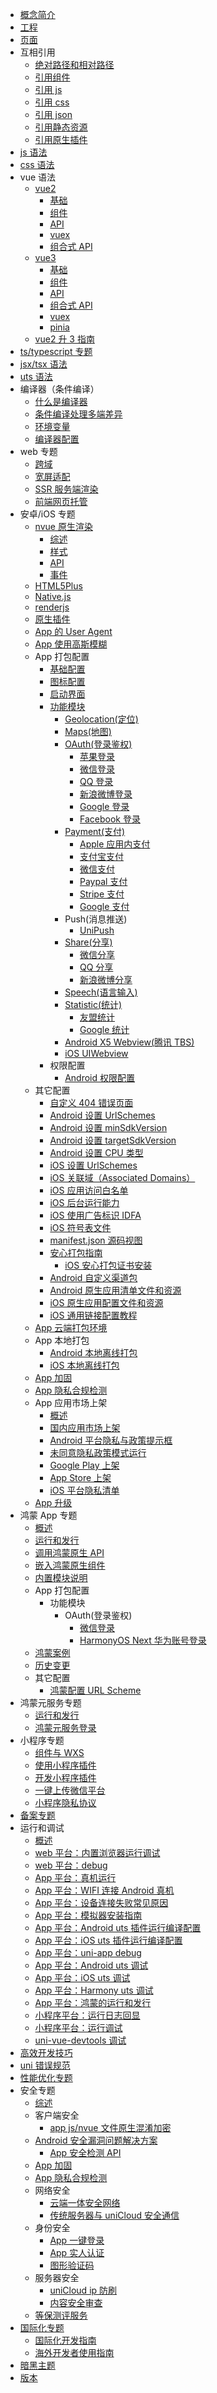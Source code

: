 - [概念简介](README.md)
- [工程](project.md)
- [页面](page.md)
- 互相引用
  - [绝对路径和相对路径](page-path.md)
  - [引用组件](page-component.md)
  - [引用 js](page-script.md)
  - [引用 css](page-style.md)
  - [引用 json](page-json.md)
  - [引用静态资源](page-static-assets.md)
  - [引用原生插件](/plugin/native-plugin.md)
- [js 语法](syntax-js.md)
- [css 语法](syntax-css.md)
- vue 语法
  - [vue2](vue-basics.md)
    - [基础](vue-basics.md)
    - [组件](vue-components.md)
    - [API](vue-api.md)
    - [vuex](vue-vuex.md)
    - [组合式 API](vue-composition-api.md)
  - [vue3](vue3-basics.md)
    - [基础](vue3-basics.md)
    - [组件](vue3-components.md)
    - [API](vue3-api.md)
    - [组合式 API](vue3-composition-api.md)
    - [vuex](vue3-vuex.md)
    - [pinia](vue3-pinia.md)
  - [vue2 升 3 指南](migration-to-vue3.md)
- [ts/typescript 专题](typescript-subject.md)
- [jsx/tsx 语法](syntax-jsx.md)
- [uts 语法](https://doc.dcloud.net.cn/uni-app-x/uts/)
- 编译器（条件编译）
  - [什么是编译器](compiler.md)
  - [条件编译处理多端差异](platform.md)
  - [环境变量](env.md)
  - [编译器配置](compiler-config.md)
- web 专题
  - [跨域](CORS.md)
  - [宽屏适配](adapt.md)
  - [SSR 服务端渲染](ssr.md)
  - [前端网页托管](https://doc.dcloud.net.cn/uniCloud/hosting.html)
- 安卓/iOS 专题
  - [nvue 原生渲染](nvue-outline.md)
    - [综述](nvue-outline.md)
    - [样式](nvue-css.md)
    - [API](nvue-api.md)
    - [事件](nvue-event.md)
  - [HTML5Plus](use-html5plus.md)
  - [Native.js](native-js.md)
  - [renderjs](renderjs.md)
  - [原生插件](https://nativesupport.dcloud.net.cn/NativePlugin/README)
  - [App 的 User Agent](app-useragent.md)
  - [App 使用高斯模糊](app-blureffect.md)
  - App 打包配置
    - [基础配置](app-base.md)
    - [图标配置](app-icons.md)
    - [启动界面](app-splashscreen.md)
    - [功能模块](app-modules.md)
      - [Geolocation(定位)](app-geolocation.md)
      - [Maps(地图)](app-maps.md)
      - [OAuth(登录鉴权)](app-oauth.md)
        - [苹果登录](app-oauth-apple.md)
        - [微信登录](app-oauth-weixin.md)
        - [QQ 登录](app-oauth-qq.md)
        - [新浪微博登录](app-oauth-weibo.md)
        - [Google 登录](app-oauth-google.md)
        - [Facebook 登录](app-oauth-facebook.md)
      - [Payment(支付)](app-payment.md)
        - [Apple 应用内支付](app-payment-aip.md)
        - [支付宝支付](app-payment-alipay.md)
        - [微信支付](app-payment-weixin.md)
        - [Paypal 支付](app-payment-paypal.md)
        - [Stripe 支付](app-payment-stripe.md)
        - [Google 支付](app-payment-google.md)
      - Push(消息推送)
        - [UniPush](app-push-unipush.md)
      - [Share(分享)](app-share.md)
        - [微信分享](app-share-weixin.md)
        - [QQ 分享](app-share-qq.md)
        - [新浪微博分享](app-share-weibo.md)
      - [Speech(语言输入)](app-speech.md)
      - [Statistic(统计)](app-statistic.md)
        - [友盟统计](app-statistic-umeng.md)
        - [Google 统计](app-statistic-google.md)
      - [Android X5 Webview(腾讯 TBS)](app-android-x5.md)
      - [iOS UIWebview](app-ios-uiwebview.md)
    - 权限配置
      - [Android 权限配置](app-permission-android.md)
  - 其它配置
    - [自定义 404 错误页面](app-webview-error.md)
    - [Android 设置 UrlSchemes](app-android-schemes.md)
    - [Android 设置 minSdkVersion](app-android-minsdkversion.md)
    - [Android 设置 targetSdkVersion](app-android-targetsdkversion.md)
    - [Android 设置 CPU 类型](app-android-abifilters.md)
    - [iOS 设置 UrlSchemes](app-ios-schemes.md)
    - [iOS 关联域（Associated Domains）](app-ios-capabilities.md#associateddomains)
    - [iOS 应用访问白名单](app-ios-schemewhitelist.md)
    - [iOS 后台运行能力](app-ios-uibackgroundmodes.md)
    - [iOS 使用广告标识 IDFA](app-ios-idfa.md)
    - [iOS 符号表文件](app-ios-dsym.md)
    - [manifest.json 源码视图](/collocation/manifest-app.md)
    - [安心打包指南](build/SafePack.md)
      - [iOS 安心打包证书安装](build/iosSafePack.md)
    - [Android 自定义渠道包](build/AndroidChannel.md)
    - [Android 原生应用清单文件和资源](app-nativeresource-android.md)
    - [iOS 原生应用配置文件和资源](app-nativeresource-ios.md)
    - [iOS 通用链接配置教程](app-ios-capabilities.md)
  - [App 云端打包环境](app-env.md)
  - App 本地打包
    - [Android 本地离线打包](https://nativesupport.dcloud.net.cn/AppDocs/usesdk/android)
    - [iOS 本地离线打包](https://nativesupport.dcloud.net.cn/AppDocs/usesdk/ios)
  - [App 加固](app-security.md)
  - [App 隐私合规检测](app-privacy-detect.md)
  - App 应用市场上架
    - [概述](store.md)
    - [国内应用市场上架](android-store.md)
    - [Android 平台隐私与政策提示框](app-privacy-android.md)
    - [未同意隐私政策模式运行](app-disagreemode.md)
    - [Google Play 上架](android-gp.md)
    - [App Store 上架](ios-app-store.md)
    - [iOS 平台隐私清单](app-ios-privacyinfo.md)
  - [App 升级](https://doc.dcloud.net.cn/uniCloud/upgrade-center.html)
- 鸿蒙 App 专题
  - [概述](harmony/intro.md)
  - [运行和发行](harmony/runbuild.md)
  - [调用鸿蒙原生 API](harmony/native-api.md)
  - [嵌入鸿蒙原生组件](harmony/native-component.md)
  - [内置模块说明](harmony/built-in-module.md)
  - App 打包配置
    - 功能模块
      - OAuth(登录鉴权)
        - [微信登录](app-oauth-weixin.md)
        - [HarmonyOS Next 华为账号登录](harmony/app-oauth-huawei.md)
  - [鸿蒙案例](https://uniapp.dcloud.net.cn/case.html#鸿蒙next)
  - [历史变更](harmony/history.md)
  - 其它配置
    - [鸿蒙配置 URL Scheme](harmony/url-scheme.md)
- 鸿蒙元服务专题
  - [运行和发行](mp-harmony/intro.md)
  - [鸿蒙元服务登录](mp-harmony/login.md)
- 小程序专题
  - [组件与 WXS](miniprogram-subject.md)
  - [使用小程序插件](mp-weixin-plugin.md)
  - [开发小程序插件](mp-weixin-plugin-dev.md)
  - [一键上传微信平台](build/publish-mp-weixin-cli.md)
  - [小程序隐私协议](mp-weixin-user-privacy.md)
- [备案专题](beian.md)
- 运行和调试
  - [概述](run-and-debug.md)
  - [web 平台：内置浏览器运行调试](debug/debug-web-via-hx.md)
  - [web 平台：debug](debug/debug-web-via-chrome.md)
  - [App 平台：真机运行](run/run-app.md)
  - [App 平台：WIFI 连接 Android 真机](run/run-app-android-wifi.md)
  - [App 平台：设备连接失败常见原因](run/run-app-faq.md)
  - [App 平台：模拟器安装指南](run/installSimulator.md)
  - [App 平台：Android uts 插件运行编译配置](run/uts-development-android.md)
  - [App 平台：iOS uts 插件运行编译配置](run/uts-development-ios.md)
  - [App 平台：uni-app debug](debug/debug-app.md)
  - [App 平台：Android uts 调试](debug/uni-uts-debug.md)
  - [App 平台：iOS uts 调试](debug/uni-uts-debug-ios.md)
  - [App 平台：Harmony uts 调试](debug/uni-uts-debug-harmony.md)
  - [App 平台：鸿蒙的运行和发行](run/run-app-harmony-moved.md)
  - [小程序平台：运行日志回显](run/mp-log.md)
  - [小程序平台：运行调试](debug/debug-mp.md)
  - [uni-vue-devtools 调试](debug/uni-vue-devtools.md)
- [高效开发技巧](snippet.md)
- [uni 错误规范](err-spec.md)
- [性能优化专题](performance.md)
- 安全专题
  - [综述](safe.md)
  - 客户端安全
    - [app js/nvue 文件原生混淆加密](app-sec-confusion.md)
  - [Android 安全漏洞问题解决方案](app-sec-android.md)
    - [App 安全检测 API](app-sec-api.md)
  - [App 加固](app-security.md)
  - [App 隐私合规检测](app-privacy-detect.md)
  - 网络安全
    - [云端一体安全网络](https://doc.dcloud.net.cn/uniCloud/secure-network.html)
    - [传统服务器与 uniCloud 安全通信](https://doc.dcloud.net.cn/uniCloud/uni-cloud-s2s.html)
  - 身份安全
    - [App 一键登录](/univerify.md)
    - [App 实人认证](https://doc.dcloud.net.cn/uniCloud/frv/intro.html)
    - [图形验证码](https://doc.dcloud.net.cn/uniCloud/uni-captcha.html)
  - 服务器安全
    - [uniCloud ip 防刷](https://doc.dcloud.net.cn/uniCloud/ip-filter.html)
    - [内容安全审查](https://ext.dcloud.net.cn/plugin?id=5460)
  - [等保测评服务](djbh.md)
- [国际化专题](i18n.md)
  - [国际化开发指南](i18n.md)
  - [海外开发者使用指南](internationalization.md)
- [暗黑主题](darkmode.md)
- [版本](version.md)
